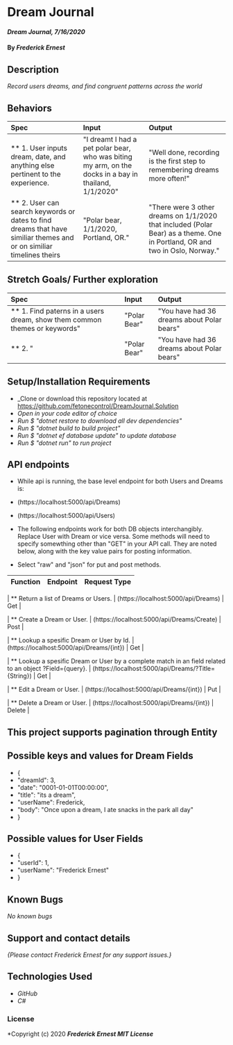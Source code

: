 # Dream Journal

#### _Dream Journal, 7/16/2020_

#### By _**Frederick Ernest**_

## Description

_Record users dreams, and find congruent patterns across the world_

## Behaviors

| Spec | Input | Output |
| :-------------      | :------------- | :------------- |
| ** 1. User inputs dream, date, and anything else pertinent to the experience. | "I dreamt I had a pet polar bear, who was biting my arm, on the docks in a bay in thailand, 1/1/2020" | "Well done, recording is the first step to remembering dreams more often!" |
| ** 2. User can search keywords or dates to find dreams that have similiar themes and or on similiar timelines theirs | "Polar bear, 1/1/2020, Portland, OR." | "There were 3 other dreams on 1/1/2020 that included (Polar Bear) as a theme. One in Portland, OR and two in Oslo, Norway." |

## Stretch Goals/ Further exploration
| Spec | Input | Output |
| :-------------      | :------------- | :------------- |
| ** 1. Find paterns in a users dream, show them common themes or keywords" | "Polar Bear" | "You have had 36 dreams about Polar bears" |
| ** 2. " | "Polar Bear" | "You have had 36 dreams about Polar bears" |


## Setup/Installation Requirements

* _Clone or download this repository located at https://github.com/fetonecontrol/DreamJournal.Solution
* _Open in your code editor of choice_
* _Run $ "dotnet restore to download all dev dependencies"_
* _Run $ "dotnet build to build project"_
* _Run $ "dotnet ef database update" to update database_
* _Run $ "dotnet run" to run project_

## API endpoints

* While api is running, the base level endpoint for both Users and Dreams is:

* (https://localhost:5000/api/Dreams)

* (https://localhost:5000/api/Users)

* The following endpoints work for both DB objects interchangibly. Replace User with Dream or vice versa.
Some methods will need to specify somewthing other than "GET" in your API call. They are noted below, along with the key value pairs for posting information.

* Select "raw" and "json" for put and post methods.

| Function | Endpoint | Request Type |
| :------------- | :------------- | :------------ |

| ** Return a list of Dreams or Users. | (https://localhost:5000/api/Dreams) | Get |

| ** Create a Dream or User. | (https://localhost:5000/api/Dreams/Create) | Post | 

| ** Lookup a spesific Dream or User by Id. | (https://localhost:5000/api/Dreams/{int}) | Get | 

| ** Lookup a spesific Dream or User by a complete match in an field related to an object ?Field={query}. | (https://localhost:5000/api/Dreams/?Title={String}) | Get | 

| ** Edit a Dream or User. | (https://localhost:5000/api/Dreams/{int}) | Put |

| ** Delete a Dream or User. | (https://localhost:5000/api/Dreams/{int}) | Delete |

## This project supports pagination through Entity




## Possible keys and values for Dream Fields
* {
*   "dreamId": 3,
*   "date": "0001-01-01T00:00:00",
*   "title": "its a dream",
*   "userName": Frederick,
*   "body": "Once upon a dream, I ate snacks in the park all day"
* }

## Possible values for User Fields
* {
*   "userId": 1,
*   "userName": "Frederick Ernest"
* }

## Known Bugs

_No known bugs_

## Support and contact details

_{Please contact Frederick Ernest for any support issues.}_

## Technologies Used

* _GitHub_
* _C#_

### License

*Copyright (c) 2020 **_Frederick Ernest MIT License_**